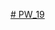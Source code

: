 [# PW_19](https://docs.google.com/document/d/1aRypwlwIzyP6eL68TKogzkEDyPa2xECMM2087RS5vRg/edit?usp=sharing)
